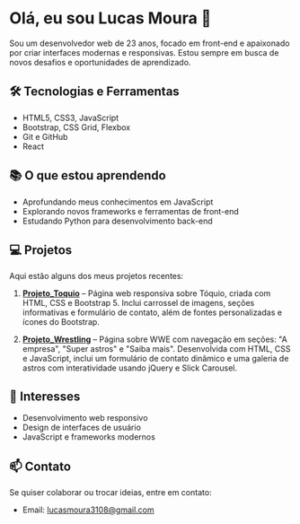 # Olá, eu sou Lucas Moura 👋

Sou um desenvolvedor web de 23 anos, focado em front-end e apaixonado por criar interfaces modernas e responsivas. Estou sempre em busca de novos desafios e oportunidades de aprendizado.

## 🛠️ Tecnologias e Ferramentas
- HTML5, CSS3, JavaScript
- Bootstrap, CSS Grid, Flexbox
- Git e GitHub
- React

## 📚 O que estou aprendendo
- Aprofundando meus conhecimentos em JavaScript
- Explorando novos frameworks e ferramentas de front-end
- Estudando Python para desenvolvimento back-end

## 💻 Projetos
Aqui estão alguns dos meus projetos recentes:

1. **[Projeto_Toquio](#https://toquio.vercel.app/)** – Página web responsiva sobre Tóquio, criada com HTML, CSS e Bootstrap 5. Inclui carrossel de imagens, seções informativas e formulário de contato, além de fontes personalizadas e ícones do Bootstrap.

2. **[Projeto_Wrestling](#https://projeto-wwe.vercel.app/)** – Página sobre WWE com navegação em seções: "A empresa", "Super astros" e "Saiba mais". Desenvolvida com HTML, CSS e JavaScript, inclui um formulário de contato dinâmico e uma galeria de astros com interatividade usando jQuery e Slick Carousel.

## 🌱 Interesses
- Desenvolvimento web responsivo
- Design de interfaces de usuário
- JavaScript e frameworks modernos

## 📫 Contato
Se quiser colaborar ou trocar ideias, entre em contato:
- Email: lucasmoura3108@gmail.com
